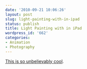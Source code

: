 ```yaml
---
date: '2010-09-21 10:06:26'
layout: post
slug: light-painting-with-in-ipad
status: publish
title: Light Painting with in iPad
wordpress_id: '662'
categories:
- Animation
- Photography
---
```


[This is so unbelievably cool](http://www.dentsulondon.com/blog/2010/09/14/light-painting/).
